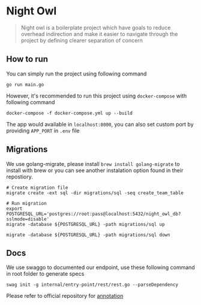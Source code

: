# Night Owl

> Night owl is a boilerplate project which have goals to reduce overhead indirection and make it easier to navigate through the project by defining clearer separation of concern

## How to run

You can simply run the project using following command

```
go run main.go
```

However, it's recommended to run this project using `docker-compose` with following command

```
docker-compose -f docker-compose.yml up --build
```

The app would available in `localhost:8000`, you can also set custom port by providing `APP_PORT` in `.env` file

## Migrations

We use golang-migrate, please install `brew install golang-migrate` to install with brew or you can see another instalation option found in their repostiory.

```
# Create migration file
migrate create -ext sql -dir migrations/sql -seq create_team_table

# Run migration
export POSTGRESQL_URL='postgres://root:pass@localhost:5432/night_owl_db?sslmode=disable'
migrate -database ${POSTGRESQL_URL} -path migrations/sql up

migrate -database ${POSTGRESQL_URL} -path migrations/sql down
```

## Docs

We use swaggo to documented our endpoint, use these following command in root folder to generate specs

```
swag init -g internal/entry-point/rest/rest.go --parseDependency
```

Please refer to official repository for [annotation](https://github.com/swaggo/swag#declarative-comments-format)
